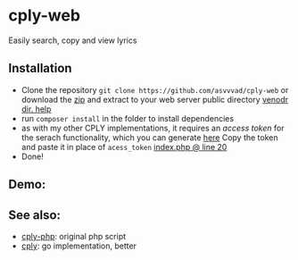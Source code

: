 # cply-web
Easily search, copy and view lyrics

## Installation

* Clone the repository `git clone https://github.com/asvvvad/cply-web` or download the [zip](https://github.com/asvvvad/cply-web/zipball/master/) and extract to your web server public directory [venodr dir. help](http://stackoverflow.com/questions/25192681/ddg#25193426)
* run `composer install` in the folder to install dependencies
* as with my other CPLY implementations, it requires an _access token_ for the serach functionality, which you can generate [here](https://genius.com/api-clients)
Copy the token and paste it in place of `acess_token` [index.php @ line 20](index.php#L20)
* Done!

## Demo: 

## See also: 
* [cply-php](https://github.com/asvvvad/cply-php): original php script
* [cply](https://github.com/asvvvad/cply): go implementation, better

